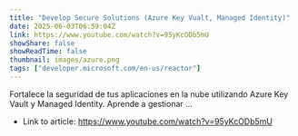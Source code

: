 ```yaml
---
title: "Develop Secure Solutions (Azure Key Vualt, Managed Identity)"
date: 2025-06-03T06:59:04Z
link: https://www.youtube.com/watch?v=95yKcODb5mU
showShare: false
showReadTime: false
thumbnail: images/azure.png
tags: ["developer.microsoft.com/en-us/reactor"]
---
```

Fortalece la seguridad de tus aplicaciones en la nube utilizando Azure Key Vault y Managed Identity. Aprende a gestionar ...

- Link to article: https://www.youtube.com/watch?v=95yKcODb5mU